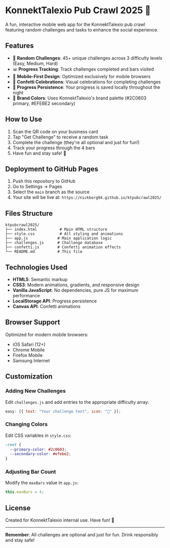 # KonnektTalexio Pub Crawl 2025 🍻

A fun, interactive mobile web app for the KonnektTalexio pub crawl featuring random challenges and tasks to enhance the social experience.

## Features

- 🎯 **Random Challenges**: 45+ unique challenges across 3 difficulty levels (Easy, Medium, Hard)
- 📊 **Progress Tracking**: Track challenges completed and bars visited
- 🎨 **Mobile-First Design**: Optimized exclusively for mobile browsers
- 🎉 **Confetti Celebrations**: Visual celebrations for completing challenges
- 💾 **Progress Persistence**: Your progress is saved locally throughout the night
- 🎨 **Brand Colors**: Uses KonnektTalexio's brand palette (#2C0603 primary, #EFEBE2 secondary)

## How to Use

1. Scan the QR code on your business card
2. Tap "Get Challenge" to receive a random task
3. Complete the challenge (they're all optional and just for fun!)
4. Track your progress through the 4 bars
5. Have fun and stay safe! 🎊

## Deployment to GitHub Pages

1. Push this repository to GitHub
2. Go to Settings → Pages
3. Select the `main` branch as the source
4. Your site will be live at: `https://nickborg94.github.io/ktpubcrawl2025/`

## Files Structure

```
ktpubcrawl2025/
├── index.html          # Main HTML structure
├── style.css           # All styling and animations
├── app.js             # Main application logic
├── challenges.js      # Challenge database
├── confetti.js        # Confetti animation effects
└── README.md          # This file
```

## Technologies Used

- **HTML5**: Semantic markup
- **CSS3**: Modern animations, gradients, and responsive design
- **Vanilla JavaScript**: No dependencies, pure JS for maximum performance
- **LocalStorage API**: Progress persistence
- **Canvas API**: Confetti animations

## Browser Support

Optimized for modern mobile browsers:

- iOS Safari (12+)
- Chrome Mobile
- Firefox Mobile
- Samsung Internet

## Customization

### Adding New Challenges

Edit `challenges.js` and add entries to the appropriate difficulty array:

```javascript
easy: [{ text: "Your challenge text", icon: "🎉" }];
```

### Changing Colors

Edit CSS variables in `style.css`:

```css
:root {
  --primary-color: #2c0603;
  --secondary-color: #efebe2;
}
```

### Adjusting Bar Count

Modify the `maxBars` value in `app.js`:

```javascript
this.maxBars = 4;
```

## License

Created for KonnektTalexio internal use. Have fun! 🎉

---

**Remember**: All challenges are optional and just for fun. Drink responsibly and stay safe!
